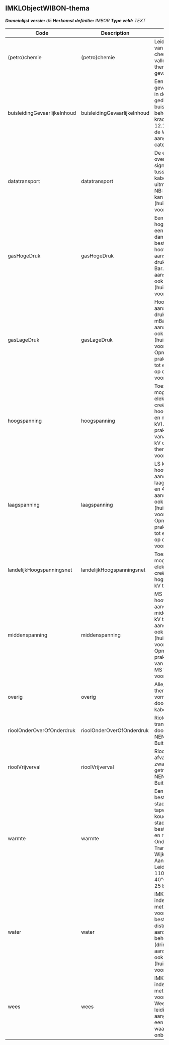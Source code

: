 ﻿## IMKLObjectWIBON-thema

*__Domeinlijst versie:__ d5*
*__Herkomst definitie:__ IMBOR*
*__Type veld:__ TEXT*

|__Code__ |__Description__ |__Definitie__	|
|	---	|	---	|   ---	| 
| (petro)chemie | (petro)chemie | Leiding voor transport van olie of chemicaliën, niet vallend onder het thema ‘Buisleiding gevaarlijke inhoud’. |
| buisleidingGevaarlijkeInhoud | buisleidingGevaarlijkeInhoud | Een net met gevaarlijke inhoud is in de WION gedefinieerd als een buisleiding die behoort tot een krachtens artikel 12.12, tweede lid, van de Wet milieubeheer aangewezen categorie. |
| datatransport | datatransport | De elektronische overdracht van signaalinformatie tussen punten via kabels die deel uitmaken van een net. NB: De aansluitleiding kan ook alleen op (huis)aansluitschetsen voorkomen. |
| gasHogeDruk | gasHogeDruk | Een gasleiding hogedruk (HD) heeft een drukniveau hoger dan 200 mBar en bestaat uit een hoofdleiding en een aansluitleiding. HD druksoorten: 8, 4, 1 Bar. NB: De aansluitleiding kan ook alleen op (huis)aansluitschetsen voorkomen. |
| gasLageDruk | gasLageDruk | Hoofdleiding en een aansluitleiding. LD druksoorten: 100, 30 mBar. NB: De aansluitleiding kan ook alleen op (huis)aansluitschetsen voorkomen. Opmerking: In de praktijk kunnen netten tot en met 500 mBar op de LD themakaart voorkomen. |
| hoogspanning | hoogspanning | Toestand waarin het mogelijk is een elektrische stroom te creëren; HS = hoogspanning (36 tot en met 220 kV).Opmerking: In de praktijk kunnen netten vanaf 20 kV t/m 220 kV op de HS themakaart voorkomen. |
| laagspanning | laagspanning | LS kabel bestaat uit hoofdnet en aansluitnet. LS = laagspanning (230 V en 400 V). NB: De aansluitleiding kan ook alleen op (huis)aansluitschetsen voorkomen. Opmerking: In de praktijk kunnen netten tot en met 1000 Volt op de LS themakaart voorkomen. |
| landelijkHoogspanningsnet | landelijkHoogspanningsnet | Toestand waarin het mogelijk is een elektrische stroom te creëren; ZHS = zeer hoge spanning (110 kV tot en met 380 kV). |
| middenspanning | middenspanning | MS kabel bestaat uit hoofdnet en aansluitnet. MS = middenspanning (0,4 kV tot 30 kV). NB: De aansluitleiding kan ook alleen op (huis)aansluitschetsen voorkomen. Opmerking: In de praktijk kunnen netten van 400 Volt op de MS themakaart voorkomen. |
| overig | overig | Alle, niet bij de andere thema’s omschreven vormen van transport door middel van kabels en leidingen. |
| rioolOnderOverOfOnderdruk | rioolOnderOverOfOnderdruk | Riolering waarbij het transport plaatsvindt door overdruk (uit NEN 3300, Buitenriolering). |
| rioolVrijverval | rioolVrijverval | Riool waardoor afvalwater door de zwaartekracht wordt getransporteerd (uit NEN 3300, Buitenriolering). |
| warmte | warmte | Een warmtenet kan bestaan uit stadswarmte, centraal tapwater en een koude net. Een stadswarmtenet bestaat uit aanvoer- en retourleidingen. Onderverdeeld in: Transport-, en/of Wijknet en Aansluitleidingen. Leidingdiameters 40–1100 mm. Temp. 40°C–120°C, Druk 4–25 bar. |
| water | water | IMKL-thema voor de indeling van leidingen met water als waarde voor een waterleiding bestaat uit transport-, distributie- en aansluitleidingen ten behoeve van (drink)water. NB: De aansluitleiding kan ook alleen op (huis)aansluitschetsen voorkomen. |
| wees | wees | IMKL-thema voor de indeling van leidingen met water als waarde voor een weesleiding. Weesleidingen zijn leidingen die niet aangegeven zijn op een KLIC-melding en waarvan de eigenaar onbekend is. |
